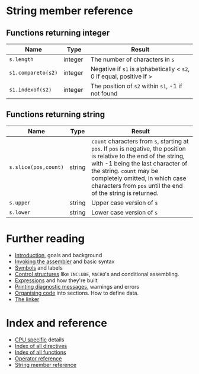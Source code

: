 # String member reference

## Functions returning integer
| Name | Type | Result |
|---|---|---|
| ```s.length``` | integer | The number of characters in ```s``` |
| ```s1.compareto(s2)``` | integer | Negative if ```s1``` is alphabetically < ```s2```, 0 if equal, positive if > |
| ```s1.indexof(s2)``` | integer | The position of ```s2``` within ```s1```, -1 if not found |

## Functions returning string
| Name | Type | Result |
|---|---|---|
| ```s.slice(pos,count)``` | string | ```count``` characters from ```s```, starting at ```pos```. If ```pos``` is negative, the position is relative to the end of the string, with -1 being the last character of the string. ```count``` may be completely omitted, in which case characters from ```pos``` until the end of the string is returned. |
| ```s.upper``` | string | Upper case version of ```s``` |
| ```s.lower``` | string | Lower case version of ```s``` |


# Further reading
* [Introduction](doc/Introduction.md), goals and background
* [Invoking the assembler](doc/Assembler.md) and basic syntax
* [Symbols](doc/Symbols.md) and labels
* [Control structures](doc/ControlStructures.md) like ```INCLUDE```, ```MACRO```'s and conditional assembling.
* [Expressions](doc/Expressions.md) and how they're built
* [Printing diagnostic messages](doc/Diagnostics.md), warnings and errors
* [Organising code](doc/OrganisingCode.md) into sections. How to define data.
* [The linker](doc/Linker.md)

# Index and reference
* [CPU specific](doc/CpuSpecifics.md) details
* [Index of all directives](doc/IndexDirectives.md)
* [Index of all functions](doc/IndexFunctions.md)
* [Operator reference](doc/ReferenceOperators.md)
* [String member reference](doc/ReferenceStringMembers.md)
